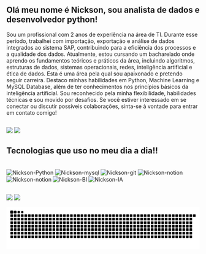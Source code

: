 ## Olá meu nome é Nickson, sou analista de dados e desenvolvedor python!

Sou um profissional com 2 anos de experiência na área de TI. Durante esse período, trabalhei com importação, exportação e análise de dados integrados ao sistema SAP, contribuindo para a eficiência dos processos e a qualidade dos dados.
Atualmente, estou cursando um bacharelado onde aprendo os fundamentos teóricos e práticos da área, incluindo algoritmos, estruturas de dados, sistemas operacionais, redes, inteligência artificial e ética de dados. Esta é uma área pela qual sou apaixonado e pretendo seguir carreira. Destaco minhas habilidades em Python, Machine Learning e MySQL Database, além de ter conhecimentos nos princípios básicos da inteligência artificial.
Sou reconhecido pela minha flexibilidade, habilidades técnicas e sou movido por desafios. Se você estiver interessado em se conectar ou discutir possíveis colaborações, sinta-se à vontade para entrar em contato comigo!
##

<div>
<img height="142em" src="https://github-readme-stats.vercel.app/api?username=NicksonIndiani&show_icons=true&theme=algolia&show_icons=true&hide=prs,issues"/>
<img height="142em" src="https://github-readme-stats.vercel.app/api/top-langs/?username=NicksonIndiani&layout=compact&theme=algolia"/>
</div>

## Tecnologias que uso no meu dia a dia!!

<div style="display: inline_block"><br>
  <img align="center" alt="Nickson-Python" height="30" width="30" src="https://cdn.jsdelivr.net/gh/devicons/devicon@latest/icons/python/python-original.svg" />
  <img align="center" alt="Nickson-mysql" height="30" width="30" src="https://cdn.jsdelivr.net/gh/devicons/devicon@latest/icons/mysql/mysql-original.svg" />
  <img align="center" alt="Nickson-git" height="30" width="30" src="https://cdn.jsdelivr.net/gh/devicons/devicon@latest/icons/git/git-original.svg" />
  <img align="center" alt="Nickson-notion" height="30" width="30" src="https://cdn.jsdelivr.net/gh/devicons/devicon@latest/icons/notion/notion-original.svg" />
  <img align="center" alt="Nickson-notion" height="30" width="30" src="https://cdn.jsdelivr.net/gh/devicons/devicon@latest/icons/tensorflow/tensorflow-original.svg" />
  <img align="center" alt="Nickson-BI" height="30" width="30" src="https://img.icons8.com/fluency/48/power-bi-2021.png" />
  <img align="center" alt="Nickson-IA" height="30" width="30" src="https://img.icons8.com/cotton/64/artificial-intelligence.png" />
  </div>

##

<div> 
  
  <a href = "mailto:dev.nicksonindiani@hmail.com"><img src="https://img.shields.io/badge/-Gmail-%23333?style=for-the-badge&logo=gmail&logoColor=white" target="_blank"></a>
  <a href="https://www.linkedin.com/in/nickson-indiani/" target="_blank"><img src="https://img.shields.io/badge/-LinkedIn-%230077B5?style=for-the-badge&logo=linkedin&logoColor=white" target="_blank"></a> 
  
</div>

<picture>
  <source media="(prefers-color-scheme: dark)" srcset="https://raw.githubusercontent.com/NicksonIndiani/NicksonIndiani/output/github-contribution-grid-snake-dark.svg">
  <source media="(prefers-color-scheme: dark)" srcset="https://raw.githubusercontent.com/NicksonIndiani/NicksonIndiani/output/github-contribution-grid-snake.svg">
  <img alt="github contribution grid snake animation" src="https://raw.githubusercontent.com/NicksonIndiani/NicksonIndiani/output/github-contribution-grid-snake.svg">
</picture>
<br><br>
